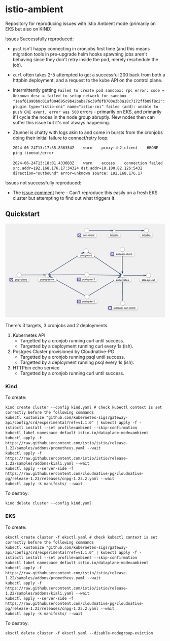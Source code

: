 # istio-ambient

Repository for reproducing issues with Istio Ambient mode (primarily on EKS but also on KIND)

Issues Successfully reproduced:

- `psql` isn't happy connecting in cronjobs first time (and this means migration tools in pre-upgrade helm hooks spawning jobs aren't behaving since they don't retry inside the pod, merely reschedule the job).
- `curl` often takes 2-5 attempted to get a successful 200 back from both a httpbin deployment, and a request to the kube API on the control plane.
- Intermittently getting `Failed to create pod sandbox: rpc error: code = Unknown desc = failed to setup network for sandbox "1eaf61990b0c01af004695c9b42baba76c39f8fb700e3b3a18c7172ffb89f8c2": plugin type="istio-cni" name="istio-cni" failed (add): unable to push CNI event, error was 500` errors - primarily on EKS, and primarily if I cycle the nodes in the node group abruptly. New nodes then can suffer this issue but it's not always happening.
- Ztunnel is chatty with logs akin to and come in bursts from the cronjobs doing their initial failure to connect/retry loop:

    ``` none
    2024-06-24T13:17:35.836354Z    warn    proxy::h2_client    HBONE ping timeout/error                                                                                                                                                                                                                                                                                                   │
    2024-06-24T13:18:01.433003Z    warn    access    connection failed    src.addr=192.168.176.17:34324 dst.addr=10.100.82.126:5432 direction="outbound" error=unknown source: 192.168.176.17  
    ```

Issues not successfully reproduced:

- The [issue comment](https://github.com/istio/istio/issues/51622#issuecomment-2185148236) here - Can't reproduce this easily on a fresh EKS cluster but attempting to find out what triggers it.

## Quickstart

![kiali diagram](kiali.png)

There's 3 targets, 3 cronjobs and 2 deployments.

1. Kubernetes API
   - Targetted by a cronjob running curl until success.
   - Targetted by a deployment running curl every 1s (ish).
1. Postgres Cluster provisioned by Cloudnative-PG
   - Targetted by a cronjob running psql until success.
   - Targetted by a deployment running psql every 1s (ish).
1. HTTPbin echo service
   - Targetted by a cronjob running curl until success.

### Kind

To create:

``` shell
kind create cluster --config kind.yaml # check kubectl context is set correctly before the following commands
kubectl kustomize "github.com/kubernetes-sigs/gateway-api/config/crd/experimental?ref=v1.1.0" | kubectl apply -f -
istioctl install --set profile=ambient --skip-confirmation
kubectl label namespace default istio.io/dataplane-mode=ambient
kubectl apply -f https://raw.githubusercontent.com/istio/istio/release-1.22/samples/addons/prometheus.yaml --wait
kubectl apply -f https://raw.githubusercontent.com/istio/istio/release-1.22/samples/addons/kiali.yaml --wait
kubectl apply --server-side -f https://raw.githubusercontent.com/cloudnative-pg/cloudnative-pg/release-1.23/releases/cnpg-1.23.2.yaml --wait
kubectl apply -k manifests/ --wait
```

To destroy:

``` shell
kind delete cluster --config kind.yaml
```

### EKS

To create:

``` shell
eksctl create cluster -f eksctl.yaml # check kubectl context is set correctly before the following commands
kubectl kustomize "github.com/kubernetes-sigs/gateway-api/config/crd/experimental?ref=v1.1.0" | kubectl apply -f -
istioctl install --set profile=ambient --skip-confirmation
kubectl label namespace default istio.io/dataplane-mode=ambient
kubectl apply -f https://raw.githubusercontent.com/istio/istio/release-1.22/samples/addons/prometheus.yaml --wait
kubectl apply -f https://raw.githubusercontent.com/istio/istio/release-1.22/samples/addons/kiali.yaml --wait
kubectl apply --server-side -f https://raw.githubusercontent.com/cloudnative-pg/cloudnative-pg/release-1.23/releases/cnpg-1.23.2.yaml --wait
kubectl apply -k manifests/ --wait
```

To destroy:

``` shell
eksctl delete cluster -f eksctl.yaml --disable-nodegroup-eviction
```
